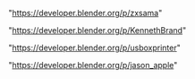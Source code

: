 "https://developer.blender.org/p/zxsama"

"https://developer.blender.org/p/KennethBrand"

"https://developer.blender.org/p/usboxprinter"

 
"https://developer.blender.org/p/jason_apple"


 
